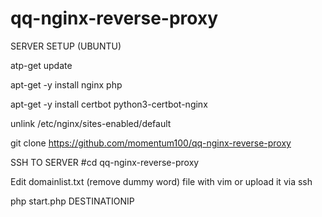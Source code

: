 # qq-nginx-reverse-proxy

SERVER SETUP (UBUNTU)

atp-get update

apt-get -y install nginx php 

apt-get -y install certbot python3-certbot-nginx 

unlink /etc/nginx/sites-enabled/default

git clone https://github.com/momentum100/qq-nginx-reverse-proxy


SSH TO SERVER
#cd qq-nginx-reverse-proxy

Edit domainlist.txt (remove dummy word) file with vim or upload it via ssh

php start.php DESTINATIONIP
